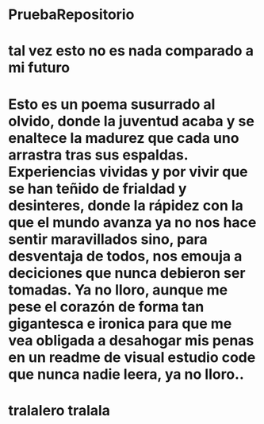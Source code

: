 # PruebaRepositorio
# tal vez esto no es nada comparado a mi futuro
# Esto es un poema susurrado al olvido, donde la juventud acaba y se enaltece la madurez que cada uno arrastra tras sus espaldas. Experiencias vividas y por vivir que se han teñido de frialdad y desinteres, donde la rápidez con la que el mundo avanza ya no nos hace sentir maravillados sino, para desventaja de todos, nos emouja a deciciones que nunca debieron ser tomadas. Ya no lloro, aunque me pese el corazón de forma tan gigantesca e ironica para que me vea obligada a desahogar mis penas en un readme de visual estudio code que nunca nadie leera, ya no lloro..

# tralalero tralala